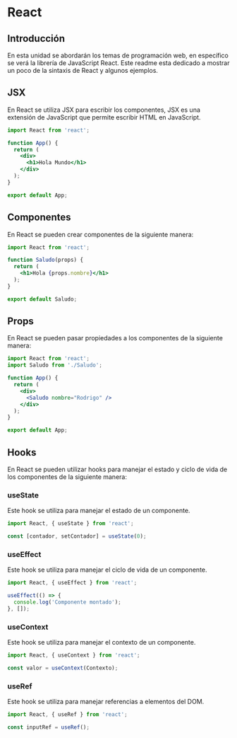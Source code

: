 # React

## Introducción

En esta unidad se abordarán los temas de programación web, en específico se verá la librería de JavaScript React. Este readme esta dedicado a mostrar un poco de la sintaxis de React y algunos ejemplos.

## JSX

En React se utiliza JSX para escribir los componentes, JSX es una extensión de JavaScript que permite escribir HTML en JavaScript.

```jsx
import React from 'react';

function App() {
  return (
    <div>
      <h1>Hola Mundo</h1>
    </div>
  );
}

export default App;
```

## Componentes

En React se pueden crear componentes de la siguiente manera:

```jsx
import React from 'react';

function Saludo(props) {
  return (
    <h1>Hola {props.nombre}</h1>
  );
}

export default Saludo;
```

## Props

En React se pueden pasar propiedades a los componentes de la siguiente manera:

```jsx
import React from 'react';
import Saludo from './Saludo';

function App() {
  return (
    <div>
      <Saludo nombre="Rodrigo" />
    </div>
  );
}

export default App;
```

## Hooks

En React se pueden utilizar hooks para manejar el estado y ciclo de vida de los componentes de la siguiente manera:


### useState

Este hook se utiliza para manejar el estado de un componente. 

```jsx
import React, { useState } from 'react';

const [contador, setContador] = useState(0);
```

### useEffect

Este hook se utiliza para manejar el ciclo de vida de un componente.

```jsx
import React, { useEffect } from 'react';

useEffect(() => {
  console.log('Componente montado');
}, []);
```

### useContext

Este hook se utiliza para manejar el contexto de un componente.

```jsx
import React, { useContext } from 'react';

const valor = useContext(Contexto);
```

### useRef

Este hook se utiliza para manejar referencias a elementos del DOM.

```jsx
import React, { useRef } from 'react';

const inputRef = useRef();
```



